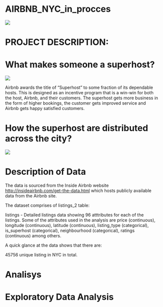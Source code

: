 # AIRBNB_NYC_in_procces 
![](https://github.com/evgenygrobov/AIRBNB_NYC/blob/main/pictures/ny_baby.jpeg)
# PROJECT DESCRIPTION: 
# What makes someone a superhost?
![](https://github.com/evgenygrobov/AIRBNB_NYC/blob/main/pictures/superhost.png)

Airbnb awards the title of “Superhost” to some fraction of its dependable hosts. This is designed as an incentive program that is a win-win for both the host, Airbnb, and their customers. The superhost gets more business in the form of higher bookings, the customer gets improved service and Airbnb gets happy satisfied customers.
# How the superhost are distributed across the city?

![](https://github.com/evgenygrobov/AIRBNB_NYC/blob/main/pictures/host%20distributions%20.png)

#  Description of Data
The data is sourced from the Inside Airbnb website http://insideairbnb.com/get-the-data.html which hosts publicly available data from the Airbnb site.

The dataset comprises of listings_2 table:

listings - Detailed listings data showing 96 atttributes for each of the listings. Some of the attributes used in the analysis are price (continuous), longitude (continuous), latitude (continuous), listing_type (categorical), is_superhost (categorical), neighbourhood (categorical), ratings (continuous) among others.

A quick glance at the data shows that there are:

45756 unique listing in NYC in total.

# Analisys

# Exploratory Data Analysis



